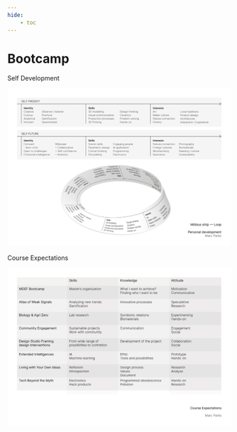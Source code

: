 ```yaml
---
hide:
    - toc
---
```


# Bootcamp


Self Development



![](../images/MarcPares_SelfDevelop.jpg)

Course Expectations


![](../images/MarcPares_CourseExpectations.jpg)
